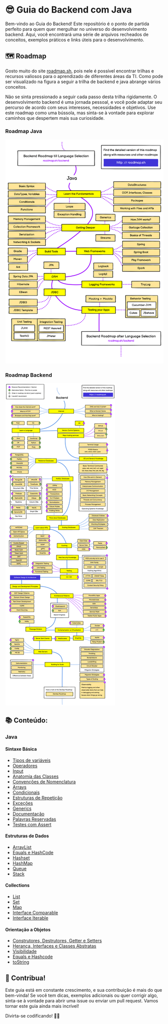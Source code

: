 # 😎 Guia do Backend com Java 

Bem-vindo ao Guia do Backend! Este repositório é o ponto de partida perfeito para quem quer mergulhar no universo do desenvolvimento backend. Aqui, você encontrará uma série de arquivos recheados de conceitos, exemplos práticos e links úteis para o desenvolvimento.

## 🗺️ Roadmap

Gosto muito do site [roadmap.sh](https://roadmap.sh/), pois nele é possível encontrar trilhas e recursos valiosos para o aprendizado de diferentes áreas da TI.  Como pode ser visualizado na figura a seguir a trilha de backend e java abrange vários conceitos. 

Não se sinta pressionado a seguir cada passo desta trilha rigidamente. O desenvolvimento backend é uma jornada pessoal, e você pode adaptar seu percurso de acordo com seus interesses, necessidades e objetivos. Use este roadmap como uma bússola, mas sinta-se à vontade para explorar caminhos que despertem mais sua curiosidade.

### Roadmap Java
![Trilha do Java](./Imagens/trilha-do-java.png)

### Roadmap Backend
![Trilha Back End](./Imagens/trilha-do-backend.png)

## 📚 Conteúdo:

### Java

#### Sintaxe Básica

- [Tipos de variáveis](./Java/Sintaxe%20Básica/1.%20Tipos-de-variáveis.md)
- [Operadores](./Java/Sintaxe%20Básica/2.%20Operadores.md)
- [Input](./Java/Sintaxe%20Básica/3.%20Input.md)
- [Anatomia das Classes](./Java/Sintaxe%20Básica/4.%20Anatomia-das-classes.md)
- [Convenções de Nomenclatura](./Java/Sintaxe%20Básica/5.%20Convenções-de-nomenclatura.md)
- [Arrays](./Java/Sintaxe%20Básica/6.%20Arrays.md)
- [Condicionais](./Java/Sintaxe%20Básica/7.%20Condicionais.md)
- [Estruturas de Repetição](./Java/Sintaxe%20Básica/8.%20Estruturas-de-Repetição.md)
- [Exceções](./Java/Sintaxe%20Básica/9.%20Exceções.md)
- [Generics](./Java/Sintaxe%20Básica/10.%20Generics.md)
- [Documentação](./Java/Sintaxe%20Básica/11.%20Documentação.md)
- [Palavras Reservadas](./Java/Sintaxe%20Básica/12.%20Palavras-Reservadas.md)
- [Testes com Assert](./Java/Sintaxe%20Básica/13.%20Assert.md)

#### Estruturas de Dados

- [ArrayList](./Java/Estruturas%20de%20Dados/1.%20ArrayList.md)
- [Equals e HashCode](./Java/Estruturas%20de%20Dados/2.%20Equals-HashCode.md)
- [Hashset](./Java/Estruturas%20de%20Dados/3.%20HashSet.md)
- [HashMap](./Java/Estruturas%20de%20Dados/4.%20HashMap.md)
- [Queue](./Java/Estruturas%20de%20Dados/5.%20Queue(Fila,%20LinkedList).md)
- [Stack](./Java/Estruturas%20de%20Dados/6.%20Stack(Pilha).md)

#### Collections

- [List](./Java/Collections/List.md)
- [Set](./Java/Collections/Set.md)
- [Map](./Java/Collections/Map.md)
- [Interface Comparable](./Java/Collections/Comparable.md)
- [Interface Iterable](./Java/Collections/Iterable-Iterator.md)

#### Orientação a Objetos

- [Construtores, Destrutores, Getter e Setters](./Java/Orientação%20a%20Objetos/1.%20Costrutores-Destrutores-Getters-Setters.md)
- [Herança, Interfaces e Classes Abstratas](./Java/Orientação%20a%20Objetos/2.%20Herança-Interfaces-Classes-Abstratas.md)
- [Visibilidade](./Java/Orientação%20a%20Objetos/3.%20Visibilidade.md)
- [Equals e Hashcode](./Java/Orientação%20a%20Objetos/4.%20Equals-HashCode.md)
- [toString](./Java/Orientação%20a%20Objetos/5.%20toString.md)


## 🤝 Contribua!

Este guia está em constante crescimento, e sua contribuição é mais do que bem-vinda! Se você tem dicas, exemplos adicionais ou quer corrigir algo, sinta-se à vontade para abrir uma issue ou enviar um pull request. Vamos tornar este guia ainda mais incrível!

Divirta-se codificando! 🚀✨